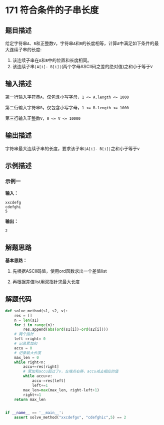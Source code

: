 # 171 符合条件的子串长度

## 题目描述

给定字符串`A`、`B`和正整数`V`，字符串`A`和`B`的长度相等，计算`A`中满足如下条件的最大连续子串的长度:

1. 该连续子串在`A`和`B`中的位置和长度相同。
2. 该连续子串`|A[i]- B[i]|`(两个字母ASCII码之差的绝对值)之和小于等于`V`



## 输入描述

第一行输入字符串`A`，仅包含小写字母，`1 <= A.length <= 1000`

第二行输入字符串`B`，仅包含小写字母，`1 <= B.length <= 1000`

第三行输入正整数`V`，`0 <= V <= 10000`



## 输出描述

字符串最大连续子串的长度，要求该子串`|A[i]- B[i]|`之和小于等于v



## 示例描述

### 示例一

**输入：**

```text
xxcdefg
cdefghi
5
```



**输出：**

```text
2
```



## 解题思路

**基本思路：**

1. 先根据ASCII码值，使用ord函数求出一个差值list

2. 再根据差值list用双指针求最大长度

## 解题代码

```python
def solve_method(s1, s2, v):
    res = []
    n = len(s1)
    for i in range(n):
        res.append(abs(ord(s1[i])-ord(s2[i])))
    # 两个指针
    left =right= 0
    # 记录累加和
    accu = 0
    # 记录最大长度
    max_len = 0
    while right<n:
        accu+=res[right]
        # 累加和accu超过了v，左端点右移，accu减去相应的值
        while accu>v:
            accu-=res[left]
            left+=1
        max_len=max(max_len, right-left+1)
        right+=1
    return max_len


if __name__ == '__main__':
    assert solve_method("xxcdefgx", "cdefghic",5) == 2
```



